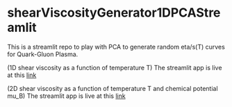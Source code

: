 # shearViscosityGenerator1DPCAStreamlit
This is a streamlit repo to play with PCA to generate random eta/s(T) curves for Quark-Gluon Plasma.

(1D shear viscosity as a function of temperature T) The streamlit app is live at this [link](https://chunshen1987-shearviscosityge-shearviscositypcastreamlit-rk3n3q.streamlit.app/) 

(2D shear viscosity as a function of temperature T and chemical potential mu_B) The streamlit app is live at this [link](https://zush4tevd9quayxyxuumz9.streamlit.app/)
